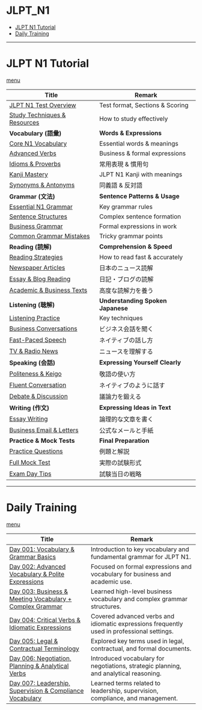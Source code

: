 # JLPT_N1

* [JLPT N1 Tutorial](#jlpt-n1-tutorial)
* [Daily Training](#daily-training)
  
---

# JLPT N1 Tutorial
[menu](#jlpt_n1)

| Title    | Remark  |  
| -------------| -----|  
| [JLPT N1 Test Overview](https://github.com/potatoscript/japanese/wiki/Introduction) | Test format, Sections & Scoring |  
| [Study Techniques & Resources](https://github.com/potatoscript/japanese/wiki/Study-Techniques) | How to study effectively |  
| **Vocabulary (語彙)** | **Words & Expressions** |  
| [Core N1 Vocabulary](https://github.com/potatoscript/japanese/wiki/Core-Vocabulary) | Essential words & meanings |  
| [Advanced Verbs](https://github.com/potatoscript/japanese/wiki/Advanced-Verbs) | Business & formal expressions |  
| [Idioms & Proverbs](https://github.com/potatoscript/japanese/wiki/Idioms-Proverbs) | 常用表現 & 慣用句 |  
| [Kanji Mastery](https://github.com/potatoscript/japanese/wiki/Kanji) | JLPT N1 Kanji with meanings |  
| [Synonyms & Antonyms](https://github.com/potatoscript/japanese/wiki/Synonyms-Antonyms) | 同義語 & 反対語 |  
| **Grammar (文法)** | **Sentence Patterns & Usage** |  
| [Essential N1 Grammar](https://github.com/potatoscript/japanese/wiki/Essential-Grammar) | Key grammar rules |  
| [Sentence Structures](https://github.com/potatoscript/japanese/wiki/Sentence-Structures) | Complex sentence formation |  
| [Business Grammar](https://github.com/potatoscript/japanese/wiki/Business-Grammar) | Formal expressions in work |  
| [Common Grammar Mistakes](https://github.com/potatoscript/japanese/wiki/Common-Mistakes) | Tricky grammar points |  
| **Reading (読解)** | **Comprehension & Speed** |  
| [Reading Strategies](https://github.com/potatoscript/japanese/wiki/Reading-Strategies) | How to read fast & accurately |  
| [Newspaper Articles](https://github.com/potatoscript/japanese/wiki/News-Reading) | 日本のニュース読解 |  
| [Essay & Blog Reading](https://github.com/potatoscript/japanese/wiki/Essay-Reading) | 日記・ブログの読解 |  
| [Academic & Business Texts](https://github.com/potatoscript/japanese/wiki/Academic-Texts) | 高度な読解力を養う |  
| **Listening (聴解)** | **Understanding Spoken Japanese** |  
| [Listening Practice](https://github.com/potatoscript/japanese/wiki/Listening-Practice) | Key techniques |  
| [Business Conversations](https://github.com/potatoscript/japanese/wiki/Business-Listening) | ビジネス会話を聞く |  
| [Fast-Paced Speech](https://github.com/potatoscript/japanese/wiki/Fast-Speech) | ネイティブの話し方 |  
| [TV & Radio News](https://github.com/potatoscript/japanese/wiki/News-Listening) | ニュースを理解する |  
| **Speaking (会話)** | **Expressing Yourself Clearly** |  
| [Politeness & Keigo](https://github.com/potatoscript/japanese/wiki/Keigo) | 敬語の使い方 |  
| [Fluent Conversation](https://github.com/potatoscript/japanese/wiki/Fluent-Speaking) | ネイティブのように話す |  
| [Debate & Discussion](https://github.com/potatoscript/japanese/wiki/Debate) | 議論力を鍛える |  
| **Writing (作文)** | **Expressing Ideas in Text** |  
| [Essay Writing](https://github.com/potatoscript/japanese/wiki/Essay) | 論理的な文章を書く |  
| [Business Email & Letters](https://github.com/potatoscript/japanese/wiki/Business-Writing) | 公式なメールと手紙 |  
| **Practice & Mock Tests** | **Final Preparation** |  
| [Practice Questions](https://github.com/potatoscript/japanese/wiki/Practice-Questions) | 例題と解説 |  
| [Full Mock Test](https://github.com/potatoscript/japanese/wiki/Mock-Test) | 実際の試験形式 |  
| [Exam Day Tips](https://github.com/potatoscript/japanese/wiki/Exam-Tips) | 試験当日の戦略 | 

---

# Daily Training
[menu](#jlpt_n1)

| **Title** | **Remark** |  
| -------------| -----|  
| [Day 001: Vocabulary & Grammar Basics](https://github.com/potatoscript/japanese/wiki/Day-001) | Introduction to key vocabulary and fundamental grammar for JLPT N1. |  
| [Day 002: Advanced Vocabulary & Polite Expressions](https://github.com/potatoscript/japanese/wiki/Day-002) | Focused on formal expressions and vocabulary for business and academic use. |  
| [Day 003: Business & Meeting Vocabulary + Complex Grammar](https://github.com/potatoscript/japanese/wiki/Day-003) | Learned high-level business vocabulary and complex grammar structures. |  
| [Day 004: Critical Verbs & Idiomatic Expressions](https://github.com/potatoscript/japanese/wiki/Day-004) | Covered advanced verbs and idiomatic expressions frequently used in professional settings. |  
| [Day 005: Legal & Contractual Terminology](https://github.com/potatoscript/japanese/wiki/Day-005) | Explored key terms used in legal, contractual, and formal documents. |  
| [Day 006: Negotiation, Planning & Analytical Verbs](https://github.com/potatoscript/japanese/wiki/Day-006) | Introduced vocabulary for negotiations, strategic planning, and analytical reasoning. |  
| [Day 007: Leadership, Supervision & Compliance Vocabulary](https://github.com/potatoscript/japanese/wiki/Day-007) | Learned terms related to leadership, supervision, compliance, and management. |  

